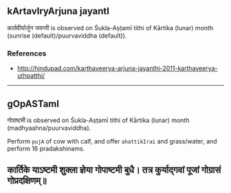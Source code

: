 ## kArtavIryArjuna jayantI

कार्तवीर्यार्जुन जयन्ती is observed on Śukla-Aṣṭamī tithi of Kārtika (lunar) month (sunrise (default)/puurvaviddha (default)).


### References
* http://hindupad.com/karthaveerya-arjuna-jayanthi-2011-karthaveerya-uthpatthi/

---
## gOpASTamI

गोपाष्टमी is observed on Śukla-Aṣṭamī tithi of Kārtika (lunar) month (madhyaahna/puurvaviddha).

Perform `pujA` of cow with calf, and offer `ahattikIrai` and grass/water, and perform 16 pradakshinams.

कार्तिके  याऽष्टमी  शुक्ला  ज्ञेया  गोपाष्टमी  बुधै।
 तत्र  कुर्याद्गवां  पूजां  गोग्रासं  गोप्रदक्षिणम्॥
---
